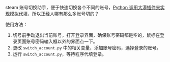 steam 账号切换助手，便于快速切换各个不同的账号，[Python 调用大漠插件来实现模拟代填](../Python调用大漠插件/README.md)，所以正经人哪有那么多账号切的？

使用方法：

1. 切号前手动退出当前账号，打开登录界面，确保账号密码都是空的，鼠标在登录页面账号密码输入框以外的界面点一下。
2. 更改 `switch_account.py` 中的相关变量，添加账号密码，选择登录的账号。
3. 运行 `switch_account.py`，等待程序代填登录。
